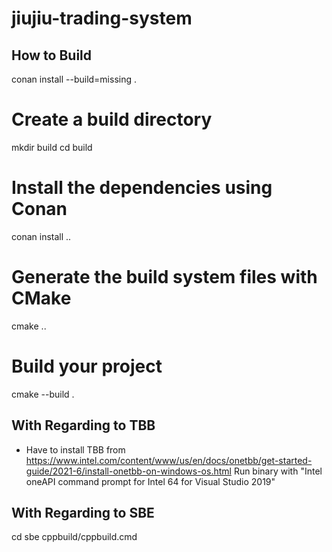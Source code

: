 # jiujiu-trading-system

## How to Build 

conan install --build=missing .

# Create a build directory
mkdir build
cd build

# Install the dependencies using Conan
conan install ..

# Generate the build system files with CMake
cmake ..

# Build your project
cmake --build .

## With Regarding to TBB
* Have to install TBB from 
https://www.intel.com/content/www/us/en/docs/onetbb/get-started-guide/2021-6/install-onetbb-on-windows-os.html
Run binary with "Intel oneAPI command prompt for Intel 64 for Visual Studio 2019" 

## With Regarding to SBE 
cd sbe
cppbuild/cppbuild.cmd 
